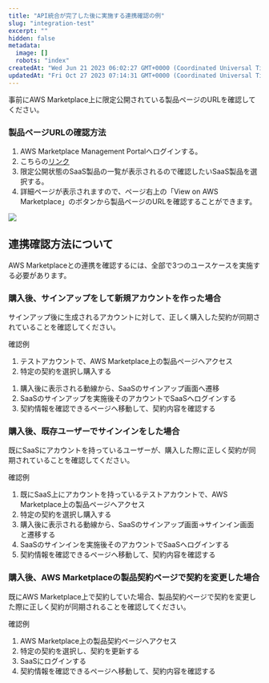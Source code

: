 ```yaml
---
title: "API統合が完了した後に実施する連携確認の例"
slug: "integration-test"
excerpt: ""
hidden: false
metadata: 
  image: []
  robots: "index"
createdAt: "Wed Jun 21 2023 06:02:27 GMT+0000 (Coordinated Universal Time)"
updatedAt: "Fri Oct 27 2023 07:14:31 GMT+0000 (Coordinated Universal Time)"
---
```

事前にAWS Marketplace上に限定公開されている製品ページのURLを確認してください。

### 製品ページURLの確認方法

1. AWS Marketplace Management Portalへログインする。
2. こちらの<a href="https://aws.amazon.com/marketplace/management/products/saas?#" target="_blank">リンク</a>
3. 限定公開状態のSaaS製品の一覧が表示されるので確認したいSaaS製品を選択する。
4. 詳細ページが表示されますので、ページ右上の「View on AWS Marketplace」のボタンから製品ページのURLを確認することができます。

![](https://files.readme.io/6b982e7-_2023-06-21_15.29.20.png)

## 連携確認方法について

AWS Marketplaceとの連携を確認するには、全部で3つのユースケースを実施する必要があります。

### 購入後、サインアップをして新規アカウントを作った場合

サインアップ後に生成されるアカウントに対して、正しく購入した契約が同期されていることを確認してください。

確認例

1. テストアカウントで、AWS Marketplace上の製品ページへアクセス
2. 特定の契約を選択し購入する

<!----->

1. 購入後に表示される動線から、SaaSのサインアップ画面へ遷移
2. SaaSのサインアップを実施後そのアカウントでSaaSへログインする
3. 契約情報を確認できるページへ移動して、契約内容を確認する

### 購入後、既存ユーザーでサインインをした場合

既にSaaSにアカウントを持っているユーザーが、購入した際に正しく契約が同期されていることを確認してください。

確認例

1. 既にSaaS上にアカウントを持っているテストアカウントで、AWS Marketplace上の製品ページへアクセス
2. 特定の契約を選択し購入する
3. 購入後に表示される動線から、SaaSのサインアップ画面→サインイン画面と遷移する
4. SaaSのサインインを実施後そのアカウントでSaaSへログインする
5. 契約情報を確認できるページへ移動して、契約内容を確認する

### 購入後、AWS Marketplaceの製品契約ページで契約を変更した場合

既にAWS Marketplace上で契約していた場合、製品契約ページで契約を変更した際に正しく契約が同期されることを確認してください。

確認例

1. AWS Marketplace上の製品契約ページへアクセス
2. 特定の契約を選択し、契約を更新する
3. SaaSにログインする
4. 契約情報を確認できるページへ移動して、契約内容を確認する
